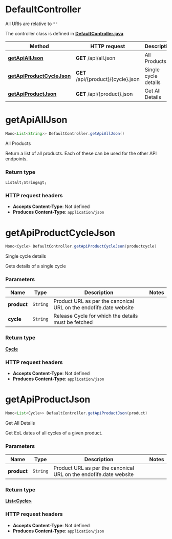# DefaultController

All URIs are relative to `""`

The controller class is defined in **[DefaultController.java](../../src/main/java/org/openapitools/controller/DefaultController.java)**

Method | HTTP request | Description
------------- | ------------- | -------------
[**getApiAllJson**](#getApiAllJson) | **GET** /api/all.json | All Products
[**getApiProductCycleJson**](#getApiProductCycleJson) | **GET** /api/{product}/{cycle}.json | Single cycle details
[**getApiProductJson**](#getApiProductJson) | **GET** /api/{product}.json | Get All Details

<a id="getApiAllJson"></a>
# **getApiAllJson**
```java
Mono<List<String>> DefaultController.getApiAllJson()
```

All Products

Return a list of all products. Each of these can be used for the other API endpoints.


### Return type
`List&lt;String&gt;`


### HTTP request headers
 - **Accepts Content-Type**: Not defined
 - **Produces Content-Type**: `application/json`

<a id="getApiProductCycleJson"></a>
# **getApiProductCycleJson**
```java
Mono<Cycle> DefaultController.getApiProductCycleJson(productcycle)
```

Single cycle details

Gets details of a single cycle

### Parameters
Name | Type | Description  | Notes
------------- | ------------- | ------------- | -------------
**product** | `String` | Product URL as per the canonical URL on the endofife.date website |
**cycle** | `String` | Release Cycle for which the details must be fetched |

### Return type
[**Cycle**](../../docs/models/Cycle.md)


### HTTP request headers
 - **Accepts Content-Type**: Not defined
 - **Produces Content-Type**: `application/json`

<a id="getApiProductJson"></a>
# **getApiProductJson**
```java
Mono<List<Cycle>> DefaultController.getApiProductJson(product)
```

Get All Details

Get EoL dates of all cycles of a given product.

### Parameters
Name | Type | Description  | Notes
------------- | ------------- | ------------- | -------------
**product** | `String` | Product URL as per the canonical URL on the endofife.date website |

### Return type
[**List&lt;Cycle&gt;**](../../docs/models/Cycle.md)


### HTTP request headers
 - **Accepts Content-Type**: Not defined
 - **Produces Content-Type**: `application/json`

